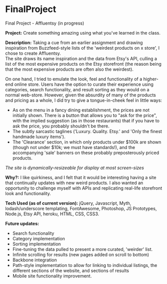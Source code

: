 FinalProject
============

Final Project - Affluentsy (in progress)

**Project:** Create something amazing using what you've learned in the class.

**Description:** Taking a cue from an earlier assignment and drawing inspiration from Buzzfeed-style lists of the 'weirdest products on x store', I chose to create Affluentsy.  
The site draws its name inspiration and the data from Etsy's API, culling a list of the most expensive products on the Etsy storefront (the reason being that the most expensive products are often also the weirdest).

On one hand, I tried to emulate the look, feel and functionality of a higher-end online store. Users have the option to curate their experience using categories, search functionality, and result sorting as they would on a normal web-store. However, given the absurdity of many of the products and pricing as a whole, I did try to give a tongue-in-cheek feel in little ways:
  * As on the menu in a fancy dining establishment, the prices are not initially shown. There is a button that allows you to "ask for the price", with the implied suggestion (as in those restaurants) that if you have to ask the price, you probably shouldn't be there.
  * The subtly sarcastic taglines ('Luxury. Quality. Etsy.' and 'Only the finest handmade luxury items').
  * The 'Clearance' section, in which only products under $100k are shown (though not under $10k; we must have standards!), and the accompanying 'sale' banners on these probably preposterously priced products.
  
*The site is dynamically-resizeable for display at most screen-sizes*

**Why?:** I like quirkiness, and I felt that it would be interesting having a site that continually updates with new weird products. I also wanted an opportunity to challenge myself with APIs and replicating real-life storefront look and functionality. 

**Tech Used (as of current version):** jQuery, Javascript, Myth, lodash/underscore templating, FontAwesome, Photoshop, JS Prototypes, Node.js, Etsy API, heroku, HTML, CSS, CSS3.

**Future updates:**
  * Search functionality
  * Category implementation
  * Sorting implementation
  * Fine-tuning the data pulled to present a more curated, 'weirder' list.
  * Infinite scrolling for results (new pages added on scroll to bottom)
  * Backbone integration
  * Path-style implementation to allow for linking to individual listings, the different sections of the website, and sections of results
  * Mobile site functionality improvement.
